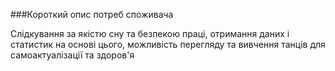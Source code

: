 ###Короткий опис потреб споживача

Cлідкування за якістю сну та безпекою праці, отримання даних і статистик на основі цього, можливість перегляду та вивчення танців для самоактуалізації та здоров'я
